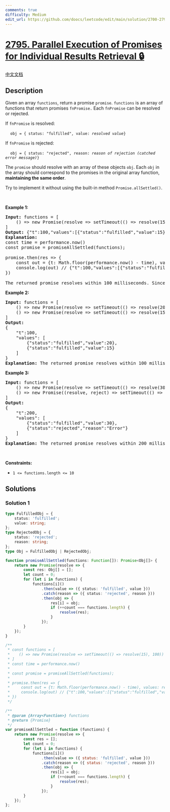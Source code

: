 ```yaml
---
comments: true
difficulty: Medium
edit_url: https://github.com/doocs/leetcode/edit/main/solution/2700-2799/2795.Parallel%20Execution%20of%20Promises%20for%20Individual%20Results%20Retrieval/README_EN.md
---
```


# [2795. Parallel Execution of Promises for Individual Results Retrieval 🔒](https://leetcode.com/problems/parallel-execution-of-promises-for-individual-results-retrieval)

[中文文档](/solution/2700-2799/2795.Parallel%20Execution%20of%20Promises%20for%20Individual%20Results%20Retrieval/README.md)

## Description

<p>Given an array&nbsp;<code>functions</code>, return a promise <code>promise</code>. <code>functions</code>&nbsp;is an array of functions that return promises <code>fnPromise.</code>&nbsp;Each <code>fnPromise</code>&nbsp;can be resolved or rejected.&nbsp;&nbsp;</p>

<p>If&nbsp;<code>fnPromise</code> is resolved:</p>

<p>&nbsp; &nbsp; <code>obj = { status: &quot;fulfilled&quot;, value: <em>resolved value</em>}</code></p>

<p>If&nbsp;<code>fnPromise</code> is rejected:</p>

<p>&nbsp; &nbsp;&nbsp;<code>obj = { status: &quot;rejected&quot;, reason: <em>reason of rejection (catched error message)</em>}</code></p>

<p>The <code>promise</code>&nbsp;should resolve with an array of these objects <code>obj</code>.&nbsp;Each <code>obj</code> in the array should correspond&nbsp;to the promises in the original array function, <strong>maintaining the same order</strong>.</p>

<p>Try to implement it without using the built-in method&nbsp;<code>Promise.allSettled()</code>.</p>

<p>&nbsp;</p>
<p><strong class="example">Example 1:</strong></p>

<pre>
<strong>Input:</strong> functions = [
    () =&gt; new Promise(resolve =&gt; setTimeout(() =&gt; resolve(15), 100))
]
<strong>Output: </strong>{&quot;t&quot;:100,&quot;values&quot;:[{&quot;status&quot;:&quot;fulfilled&quot;,&quot;value&quot;:15}]}
<strong>Explanation:</strong> 
const time = performance.now()
const promise = promiseAllSettled(functions);
&nbsp; &nbsp; &nbsp; &nbsp; &nbsp; &nbsp; &nbsp; &nbsp;
promise.then(res =&gt; {
    const out = {t: Math.floor(performance.now() - time), values: res}
    console.log(out) // {&quot;t&quot;:100,&quot;values&quot;:[{&quot;status&quot;:&quot;fulfilled&quot;,&quot;value&quot;:15}]}
})

The returned promise resolves within 100 milliseconds. Since promise from the array functions is fulfilled, the resolved value of the returned promise is set to [{&quot;status&quot;:&quot;fulfilled&quot;,&quot;value&quot;:15}].
</pre>

<p><strong class="example">Example 2:</strong></p>

<pre>
<strong>Input:</strong> functions = [
    () =&gt; new Promise(resolve =&gt; setTimeout(() =&gt; resolve(20), 100)), 
    () =&gt; new Promise(resolve =&gt; setTimeout(() =&gt; resolve(15), 100))
]
<strong>Output: 
</strong>{
    &quot;t&quot;:100,
    &quot;values&quot;: [
&nbsp;       {&quot;status&quot;:&quot;fulfilled&quot;,&quot;value&quot;:20},
&nbsp;       {&quot;status&quot;:&quot;fulfilled&quot;,&quot;value&quot;:15}
    ]
}
<strong>Explanation:</strong> The returned promise resolves within 100 milliseconds, because the resolution time is determined by the promise that takes the longest time to fulfill. Since promises from the array functions are fulfilled, the resolved value of the returned promise is set to [{&quot;status&quot;:&quot;fulfilled&quot;,&quot;value&quot;:20},{&quot;status&quot;:&quot;fulfilled&quot;,&quot;value&quot;:15}].
</pre>

<p><strong class="example">Example 3:</strong></p>

<pre>
<strong>Input:</strong> functions = [
&nbsp;   () =&gt; new Promise(resolve =&gt; setTimeout(() =&gt; resolve(30), 200)), 
&nbsp;   () =&gt; new Promise((resolve, reject) =&gt; setTimeout(() =&gt; reject(&quot;Error&quot;), 100))
]
<strong>Output:</strong>
{
    &quot;t&quot;:200,
    &quot;values&quot;: [
        {&quot;status&quot;:&quot;fulfilled&quot;,&quot;value&quot;:30},
        {&quot;status&quot;:&quot;rejected&quot;,&quot;reason&quot;:&quot;Error&quot;}
    ]
}
<strong>Explanation:</strong> The returned promise resolves within 200 milliseconds, as its resolution time is determined by the promise that takes the longest time to fulfill. Since one promise from the array function is fulfilled and another is rejected, the resolved value of the returned promise is set to an array containing objects in the following order: [{&quot;status&quot;:&quot;fulfilled&quot;,&quot;value&quot;:30}, {&quot;status&quot;:&quot;rejected&quot;,&quot;reason&quot;:&quot;Error&quot;}]. Each object in the array corresponds to the promises in the original array function, maintaining the same order.
</pre>

<p>&nbsp;</p>
<p><strong>Constraints:</strong></p>

<ul>
	<li><code>1 &lt;= functions.length &lt;= 10</code></li>
</ul>

## Solutions

### Solution 1

<!-- tabs:start -->

```ts
type FulfilledObj = {
    status: 'fulfilled';
    value: string;
};
type RejectedObj = {
    status: 'rejected';
    reason: string;
};
type Obj = FulfilledObj | RejectedObj;

function promiseAllSettled(functions: Function[]): Promise<Obj[]> {
    return new Promise(resolve => {
        const res: Obj[] = [];
        let count = 0;
        for (let i in functions) {
            functions[i]()
                .then(value => ({ status: 'fulfilled', value }))
                .catch(reason => ({ status: 'rejected', reason }))
                .then(obj => {
                    res[i] = obj;
                    if (++count === functions.length) {
                        resolve(res);
                    }
                });
        }
    });
}

/**
 * const functions = [
 *    () => new Promise(resolve => setTimeout(() => resolve(15), 100))
 * ]
 * const time = performance.now()
 *
 * const promise = promiseAllSettled(functions);
 *
 * promise.then(res => {
 *     const out = {t: Math.floor(performance.now() - time), values: res}
 *     console.log(out) // {"t":100,"values":[{"status":"fulfilled","value":15}]}
 * })
 */
```

```js
/**
 * @param {Array<Function>} functions
 * @return {Promise}
 */
var promiseAllSettled = function (functions) {
    return new Promise(resolve => {
        const res = [];
        let count = 0;
        for (let i in functions) {
            functions[i]()
                .then(value => ({ status: 'fulfilled', value }))
                .catch(reason => ({ status: 'rejected', reason }))
                .then(obj => {
                    res[i] = obj;
                    if (++count === functions.length) {
                        resolve(res);
                    }
                });
        }
    });
};
```

<!-- tabs:end -->

<!-- end -->
